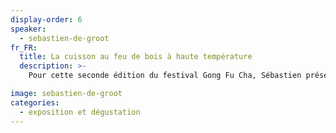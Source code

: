 ```yaml
---
display-order: 6
speaker:
  - sebastien-de-groot
fr_FR:
  title: La cuisson au feu de bois à haute température
  description: >-
    Pour cette seconde édition du festival Gong Fu Cha, Sébastien présentera de nouvelles créations d'instruments du thé, ainsi qu'une récente collection de fourneaux et bouilloires créés spécialement pour cet événement en collaboration avec une collègue potière [Suzanne Dumoulin](http://suze.ceramique.free.fr/).

image: sebastien-de-groot
categories:
  - exposition et dégustation
---
```

